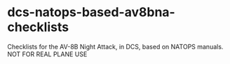# dcs-natops-based-av8bna-checklists
Checklists for the AV-8B Night Attack, in DCS, based on NATOPS manuals. NOT FOR REAL PLANE USE
